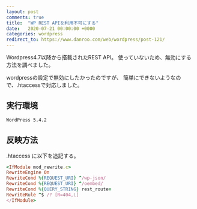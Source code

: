 ```yaml
---
layout: post
comments: true
title:  "WP REST APIを利用不可にする"
date:   2020-07-21 00:00:00 +0000
categories: wordpress
redirect_to: https://www.danroo.com/web/wordpress/post-121/
---
```

Wordpress4.7以降から搭載されたREST API。
使っていないため、無効にする方法を調べました。

wordpressの設定で無効にしたかったのですが、
簡単にできないようなので、.htaccessで対応しました。

## 実行環境

```html
WordPress 5.4.2
```

## 反映方法

.htaccess に以下を追記する。

```ruby
<IfModule mod_rewrite.c>
RewriteEngine On
RewriteCond %{REQUEST_URI} ^/wp-json/
RewriteCond %{REQUEST_URI} ^/oembed/
RewriteCond %{QUERY_STRING} rest_route=
RewriteRule ^$ /? [R=404,L]
</IfModule>
```
